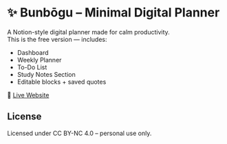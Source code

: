 # ✨ Bunbōgu – Minimal Digital Planner

A  Notion-style digital planner made for calm productivity.  
This is the free version — includes:

- Dashboard  
- Weekly Planner  
- To-Do List  
- Study Notes Section  
- Editable blocks + saved quotes

🔗 [Live Website](https://yourusername.github.io/bunbougu)

## License
Licensed under CC BY-NC 4.0 – personal use only.
